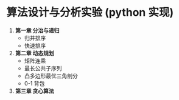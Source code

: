 # 算法设计与分析实验 (python 实现)
1. **第一章 分治与递归**
    - 归并排序
    - 快速排序
2. **第二章 动态规划**
    - 矩阵连乘
    - 最长公共子序列
    - 凸多边形最优三角剖分
    - 0-1 背包
3. **第三章 贪心算法**